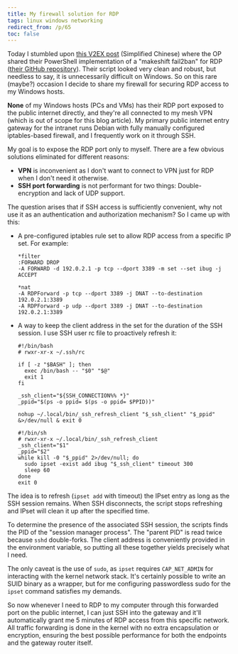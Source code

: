 ```yaml
---
title: My firewall solution for RDP
tags: linux windows networking
redirect_from: /p/65
toc: false
---
```


Today I stumbled upon [this V2EX post](https://www.v2ex.com/t/1019147) (Simplified Chinese) where the OP shared their PowerShell implementation of a "makeshift fail2ban" for RDP ([their GitHub repository](https://github.com/Qetesh/rdpFail2Ban)). Their script looked very clean and robust, but needless to say, it is unnecessarily difficult on Windows. So on this rare (maybe?) occasion I decide to share my firewall for securing RDP access to my Windows hosts.

**None** of my Windows hosts (PCs and VMs) has their RDP port exposed to the public internet directly, and they're all connected to my mesh VPN (which is out of scope for this blog article). My primary public internet entry gateway for the intranet runs Debian with fully manually configured iptables-based firewall, and I frequently work on it through SSH.

My goal is to expose the RDP port only to myself. There are a few obvious solutions eliminated for different reasons:

- **VPN** is inconvenient as I don't want to connect to VPN just for RDP when I don't need it otherwise.
- **SSH port forwarding** is not performant for two things: Double-encryption and lack of UDP support.

The question arises that if SSH access is sufficiently convenient, why not use it as an authentication and authorization mechanism? So I came up with this:

- A pre-configured iptables rule set to allow RDP access from a specific IP set. For example:

  ```shell
  *filter
  :FORWARD DROP
  -A FORWARD -d 192.0.2.1 -p tcp --dport 3389 -m set --set ibug -j ACCEPT

  *nat
  -A RDPForward -p tcp --dport 3389 -j DNAT --to-destination 192.0.2.1:3389
  -A RDPForward -p udp --dport 3389 -j DNAT --to-destination 192.0.2.1:3389
  ```

- A way to keep the client address in the set for the duration of the SSH session. I use SSH user rc file to proactively refresh it:

  ```shell
  #!/bin/bash
  # rwxr-xr-x ~/.ssh/rc

  if [ -z "$BASH" ]; then
    exec /bin/bash -- "$0" "$@"
    exit 1
  fi

  _ssh_client="${SSH_CONNECTION%% *}"
  _ppid="$(ps -o ppid= $(ps -o ppid= $PPID))"

  nohup ~/.local/bin/_ssh_refresh_client "$_ssh_client" "$_ppid" &>/dev/null & exit 0
  ```

  ```shell
  #!/bin/sh
  # rwxr-xr-x ~/.local/bin/_ssh_refresh_client
  _ssh_client="$1"
  _ppid="$2"
  while kill -0 "$_ppid" 2>/dev/null; do
    sudo ipset -exist add ibug "$_ssh_client" timeout 300
    sleep 60
  done
  exit 0
  ```

The idea is to refresh (`ipset add` with timeout) the IPset entry as long as the SSH session remains. When SSH disconnects, the script stops refreshing and IPset will clean it up after the specified time.

To determine the presence of the associated SSH session, the scripts finds the PID of the "session manager process". The "parent PID" is read twice because `sshd` double-forks. The client address is conveniently provided in the environment variable, so putting all these together yields precisely what I need.

The only caveat is the use of `sudo`, as `ipset` requires `CAP_NET_ADMIN` for interacting with the kernel network stack. It's certainly possible to write an SUID binary as a wrapper, but for me configuring passwordless sudo for the `ipset` command satisfies my demands.

So now whenever I need to RDP to my computer through this forwarded port on the public internet, I can just SSH into the gateway and it'll automatically grant me 5 minutes of RDP access from this specific network. All traffic forwarding is done in the kernel with no extra encapsulation or encryption, ensuring the best possible performance for both the endpoints and the gateway router itself.
